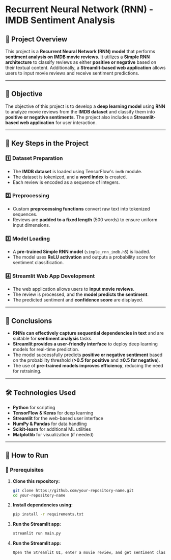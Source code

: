# Recurrent Neural Network (RNN) - IMDB Sentiment Analysis

## 📌 Project Overview
This project is a **Recurrent Neural Network (RNN) model** that performs **sentiment analysis on IMDB movie reviews**. It utilizes a **Simple RNN architecture** to classify reviews as either **positive or negative** based on their textual content. Additionally, a **Streamlit-based web application** allows users to input movie reviews and receive sentiment predictions.

---

## 🎯 Objective
The objective of this project is to develop a **deep learning model** using **RNN** to analyze movie reviews from the **IMDB dataset** and classify them into **positive or negative sentiments**. The project also includes a **Streamlit-based web application** for user interaction.

---

## 🔑 Key Steps in the Project
### 1️⃣ Dataset Preparation
- The **IMDB dataset** is loaded using TensorFlow's `imdb` module.
- The dataset is tokenized, and a **word index** is created.
- Each review is encoded as a sequence of integers.

### 2️⃣ Preprocessing
- Custom **preprocessing functions** convert raw text into tokenized sequences.
- Reviews are **padded to a fixed length** (500 words) to ensure uniform input dimensions.

### 3️⃣ Model Loading
- A **pre-trained Simple RNN model** (`simple_rnn_imdb.h5`) is loaded.
- The model uses **ReLU activation** and outputs a probability score for sentiment classification.

### 4️⃣ Streamlit Web App Development
- The web application allows users to **input movie reviews**.
- The review is processed, and the **model predicts the sentiment**.
- The predicted sentiment and **confidence score** are displayed.

---

## 📌 Conclusions
- **RNNs can effectively capture sequential dependencies in text** and are suitable for **sentiment analysis** tasks.
- **Streamlit provides a user-friendly interface** to deploy deep learning models for real-time prediction.
- The model successfully predicts **positive or negative sentiment** based on the probability threshold (**>0.5 for positive** and **≤0.5 for negative**).
- The use of **pre-trained models improves efficiency**, reducing the need for retraining.

---

## 🛠️ Technologies Used
- **Python** for scripting
- **TensorFlow & Keras** for deep learning
- **Streamlit** for the web-based user interface
- **NumPy & Pandas** for data handling
- **Scikit-learn** for additional ML utilities
- **Matplotlib** for visualization (if needed)

---

## 🚀 How to Run

### 📌 Prerequisites
1. **Clone this repository:**
   ```bash
   git clone https://github.com/your-repository-name.git
   cd your-repository-name

2. **Install dependencies using:**
   ```bash
   pip install -r requirements.txt

3. **Run the Streamlit app:**
   ```bash
   streamlit run main.py

4. **Run the Streamlit app:**
   ```bash
   Open the Streamlit UI, enter a movie review, and get sentiment classification.

